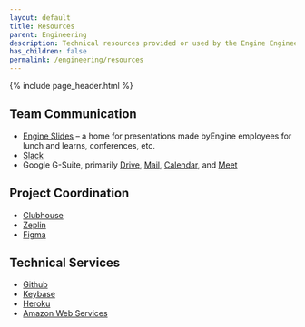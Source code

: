 ```yaml
---
layout: default
title: Resources
parent: Engineering
description: Technical resources provided or used by the Engine Engineering team
has_children: false
permalink: /engineering/resources
---
```


{% include page_header.html %}

## Team Communication

* [Engine Slides](https://enginecommerce.github.io/slides/) – a home for presentations made byEngine employees for lunch and learns, conferences, etc.
* [Slack](https://engine-ecommerce.slack.com/)
* Google G-Suite, primarily [Drive](https://drive.google.com/), [Mail](https://mail.google.com/), [Calendar](https://calendar.google.com/), and [Meet](https://meet.google.com/_meet)

## Project Coordination

* [Clubhouse](https://app.clubhouse.io/login)
* [Zeplin](https://app.zeplin.io/projects)
* [Figma](https://www.figma.com/files/)

## Technical Services

* [Github](http://github.com/enginecommerce/)
* [Keybase](https://keybase.io/)
* [Heroku](https://dashboard.heroku.com/)
* [Amazon Web Services](https://console.aws.amazon.com/)
